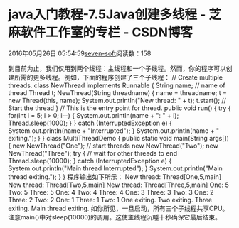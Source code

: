 
# java入门教程-7.5Java创建多线程 -  芝麻软件工作室的专栏 - CSDN博客


2016年05月26日 05:54:59[seven-soft](https://me.csdn.net/softn)阅读数：158


到目前为止，我们仅用到两个线程：主线程和一个子线程。然而，你的程序可以创建所需的更多线程。例如，下面的程序创建了三个子线程：
// Create multiple threads.
class NewThread implements Runnable {
String name; // name of thread
Thread t;
NewThread(String threadname) {
name = threadname;
t = new Thread(this, name);
System.out.println("New thread: " + t);
t.start(); // Start the thread
}
// This is the entry point for thread.
public void run() {
try {
for(int i = 5; i > 0; i--) {
System.out.println(name + ": " + i);
Thread.sleep(1000);
}
} catch (InterruptedException e) {
System.out.println(name + "Interrupted");
}
System.out.println(name + " exiting.");
}
}
class MultiThreadDemo {
public static void main(String args[]) {
new NewThread("One"); // start threads
new NewThread("Two");
new NewThread("Three");
try {
// wait for other threads to end
Thread.sleep(10000);
} catch (InterruptedException e) {
System.out.println("Main thread Interrupted");
}
System.out.println("Main thread exiting.");
}
}
程序输出如下所示：
New thread: Thread[One,5,main]
New thread: Thread[Two,5,main]
New thread: Thread[Three,5,main]
One: 5
Two: 5
Three: 5
One: 4
Two: 4
Three: 4
One: 3
Three: 3
Two: 3
One: 2
Three: 2
Two: 2
One: 1
Three: 1
Two: 1
One exiting.
Two exiting.
Three exiting.
Main thread exiting.
如你所见，一旦启动，所有三个子线程共享CPU。注意main()中对sleep(10000)的调用。这使主线程沉睡十秒确保它最后结束。

